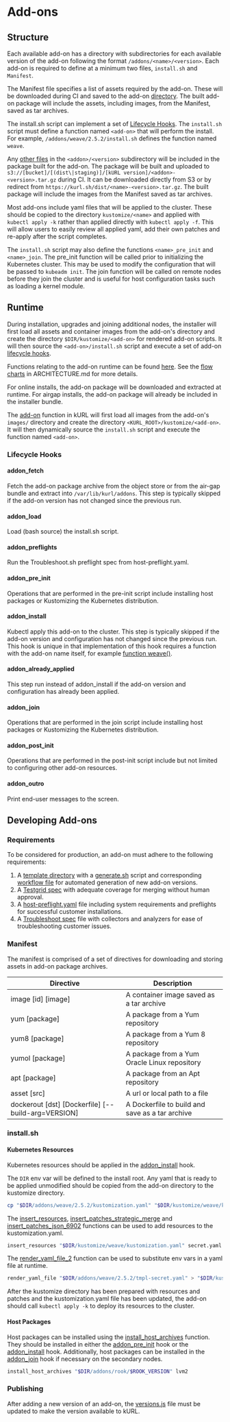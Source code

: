# Add-ons

## Structure

Each available add-on has a directory with subdirectories for each available version of the add-on following the format `/addons/<name>/<version>`.
Each add-on is required to define at a minimum two files, `install.sh` and `Manifest`.

The Manifest file specifies a list of assets required by the add-on.
These will be downloaded during CI and saved to the add-on [directory](/ARCHITECTURE.md#directory-structure).
The built add-on package will include the assets, including images, from the Manifest, saved as tar archives.

The install.sh script can implement a set of [Lifecycle Hooks](#lifecycle-hooks).
The `install.sh` script must define a function named `<add-on>` that will perform the install.
For example, `/addons/weave/2.5.2/install.sh` defines the function named `weave`.

Any [other files](/ARCHITECTURE.md#directory-structure) in the `<addon>/<version>` subdirectory will be included in the package built for the add-on.
The package will be built and uploaded to `s3://[bucket]/[(dist\|staging)]/[kURL version]/<addon>-<version>.tar.gz` during CI.
It can be downloaded directly from S3 or by redirect from `https://kurl.sh/dist/<name>-<version>.tar.gz`.
The built package will include the images from the Manifest saved as tar archives.

Most add-ons include yaml files that will be applied to the cluster.
These should be copied to the directory `kustomize/<name>` and applied with `kubectl apply -k` rather than applied directly with `kubectl apply -f`.
This will allow users to easily review all applied yaml, add their own patches and re-apply after the script completes.

The `install.sh` script may also define the functions `<name>_pre_init` and `<name>_join`.
The pre_init function will be called prior to initializing the Kubernetes cluster.
This may be used to modify the configuration that will be passed to `kubeadm init`.
The join function will be called on remote nodes before they join the cluster and is useful for host configuration tasks such as loading a kernel module.

## Runtime

During installation, upgrades and joining additional nodes, the installer will first load all assets and container images from the add-on's directory and create the directory `$DIR/kustomize/<add-on>` for rendered add-on scripts.
It will then source the `<add-on>/install.sh` script and execute a set of add-on [lifecycle hooks](#lifecycle-hooks).

Functions relating to the add-on runtime can be found [here](https://github.com/replicatedhq/kurl/blob/master/scripts/common/addon.sh).
See the [flow charts](/ARCHITECTURE.md#flow-chart) in ARCHITECTURE.md for more details.

For online installs, the add-on package will be downloaded and extracted at runtime.
For airgap installs, the add-on package will already be included in the installer bundle.

The [add-on](https://github.com/replicatedhq/kurl/blob/master/scripts/common/addon.sh) function in kURL will first load all images from the add-on's `images/` directory and create the directory `<KURL_ROOT>/kustomize/<add-on>`.
It will then dynamically source the `install.sh` script and execute the function named `<add-on>`.

### Lifecycle Hooks

#### addon_fetch

Fetch the add-on package archive from the object store or from the air-gap bundle and extract into `/var/lib/kurl/addons`.
This step is typically skipped if the add-on version has not changed since the previous run.

#### addon_load

Load (bash source) the install.sh script.

#### addon_preflights

Run the Troubleshoot.sh preflight spec from host-preflight.yaml.

#### addon_pre_init

Operations that are performed in the pre-init script include installing host packages or Kustomizing the Kubernetes distribution.

#### addon_install

Kubectl apply this add-on to the cluster.
This step is typically skipped if the add-on version and configuration has not changed since the previous run.
This hook is unique in that implementation of this hook requires a function with the add-on name itself, for example [function weave()](https://github.com/replicatedhq/kURL/blob/5ce2372da583844137efee28f55498393ea32e8d/addons/weave/template/base/install.sh#L6).

#### addon_already_applied

This step run instead of addon_install if the add-on version and configuration has already been applied.

#### addon_join

Operations that are performed in the join script include installing host packages or Kustomizing the Kubernetes distribution.

#### addon_post_init

Operations that are performed in the post-init script include but not limited to configuring other add-on resources.

#### addon_outro

Print end-user messages to the screen.

## Developing Add-ons

### Requirements

To be considered for production, an add-on must adhere to the following requirements:

1. A [template directory](https://github.com/replicatedhq/kURL/tree/5ce2372da583844137efee28f55498393ea32e8d/addons/flannel/template/) with a [generate.sh](https://github.com/replicatedhq/kURL/blob/5ce2372da583844137efee28f55498393ea32e8d/addons/flannel/template/generate.sh) script and corresponding [workflow file](https://github.com/replicatedhq/kURL/blob/5ce2372da583844137efee28f55498393ea32e8d/.github/workflows/update-flannel.yaml) for automated generation of new add-on versions.
1. A [Testgrid spec](https://github.com/replicatedhq/kURL/tree/5ce2372da583844137efee28f55498393ea32e8d/addons/flannel/template/testgrid/) with adequate coverage for merging without human approval.
1. A [host-preflight.yaml](https://github.com/replicatedhq/kURL/blob/5ce2372da583844137efee28f55498393ea32e8d/addons/weave/template/base/host-preflight.yaml) file including system requirements and preflights for successful customer installations.
1. A [Troubleshoot spec](https://github.com/replicatedhq/kURL/blob/5ce2372da583844137efee28f55498393ea32e8d/addons/flannel/template/base/yaml/troubleshoot.yaml) file with collectors and analyzers for ease of troubleshooting customer issues.

### Manifest

The manifest is comprised of a set of directives for downloading and storing assets in add-on package archives.

| Directive | Description |
| --------- | ----------- |
| image [id] [image]                                 | A container image saved as a tar archive |
| yum [package]                                      | A package from a Yum repository |
| yum8 [package]                                     | A package from a Yum 8 repository |
| yumol [package]                                    | A package from a Yum Oracle Linux repository |
| apt [package]                                      | A package from an Apt repository |
| asset [src]                                        | A url or local path to a file |
| dockerout [dst] [Dockerfile] [--build-arg=VERSION] | A Dockerfile to build and save as a tar archive |

### install.sh

#### Kubernetes Resources

Kubernetes resources should be applied in the [addon_install](#addon_install) hook.

The `DIR` env var will be defined to the install root.
Any yaml that is ready to be applied unmodified should be copied from the add-on directory to the kustomize directory.

```bash
cp "$DIR/addons/weave/2.5.2/kustomization.yaml" "$DIR/kustomize/weave/kustomization.yaml"
```

The [insert_resources](https://github.com/replicatedhq/kURL/blob/5ce2372da583844137efee28f55498393ea32e8d/scripts/common/yaml.sh#L33), [insert_patches_strategic_merge](https://github.com/replicatedhq/kURL/blob/5ce2372da583844137efee28f55498393ea32e8d/scripts/common/yaml.sh#L22) and [insert_patches_json_6902](https://github.com/replicatedhq/kURL/blob/5ce2372da583844137efee28f55498393ea32e8d/scripts/common/yaml.sh#L44) functions can be used to add resources to the kustomization.yaml.

```bash
insert_resources "$DIR/kustomize/weave/kustomization.yaml" secret.yaml
```

The [render_yaml_file_2](https://github.com/replicatedhq/kURL/blob/5ce2372da583844137efee28f55498393ea32e8d/scripts/common/yaml.sh#L10) function can be used to substitute env vars in a yaml file at runtime.

```bash
render_yaml_file "$DIR/addons/weave/2.5.2/tmpl-secret.yaml" > "$DIR/kustomize/weave/secret.yaml"
```

After the kustomize directory has been prepared with resources and patches and the kustomization.yaml file has been updated, the add-on should call `kubectl apply -k` to deploy its resources to the cluster.

#### Host Packages

Host packages can be installed using the [install_host_archives](https://github.com/replicatedhq/kURL/blob/5ce2372da583844137efee28f55498393ea32e8d/scripts/common/host-packages.sh#L2) function.
They should be installed in either the [addon_pre_init](#addon_pre_init) hook or the [addon_install](#addon_install) hook.
Additionally, host packages can be installed in the [addon_join](#addon_join) hook if necessary on the secondary nodes.

```bash
install_host_archives "$DIR/addons/rook/$ROOK_VERSION" lvm2
```

### Publishing

After adding a new version of an add-on, the [versions.js](/web/src/installers/versions.js) file must be updated to make the version available to kURL. 
